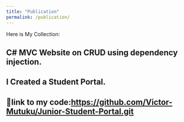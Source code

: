```yaml
---
title: "Publication"
permalink: /publication/
---
```

Here is My Collection:
## C# MVC Website on CRUD using dependency injection.
I Created a Student Portal.
---
🔗link to my code:https://github.com/Victor-Mutuku/Junior-Student-Portal.git
---
